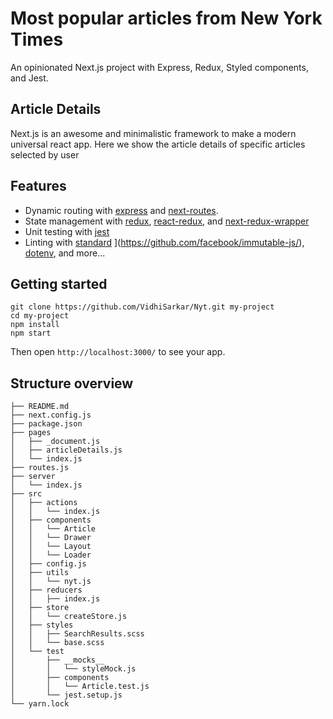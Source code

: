# Most popular articles from New York Times
An opinionated Next.js project with Express, Redux, Styled components, and Jest.

## Article Details
Next.js is an awesome and minimalistic framework to make a modern universal react app. Here we show the article details of specific articles selected by user

## Features
- Dynamic routing with [express](https://github.com/expressjs/express) and [next-routes](https://github.com/fridays/next-routes).
- State management with [redux](https://github.com/reactjs/redux), [react-redux](https://github.com/reactjs/react-redux), and [next-redux-wrapper](https://github.com/kirill-konshin/next-redux-wrapper)
- Unit testing with [jest](https://github.com/facebook/jest)
- Linting with [standard](https://github.com/standard/standard)
](https://github.com/facebook/immutable-js/), [dotenv](https://github.com/motdotla/dotenv), and more...

## Getting started
```
git clone https://github.com/VidhiSarkar/Nyt.git my-project
cd my-project
npm install
npm start
```

Then open `http://localhost:3000/` to see your app.

## Structure overview
```
├── README.md
├── next.config.js
├── package.json
├── pages
│   ├── _document.js
│   ├── articleDetails.js
│   └── index.js
├── routes.js
├── server
│   └── index.js
├── src
│   ├── actions
│   │   └── index.js
│   ├── components
│   │   └── Article
│	│	└── Drawer
│	│	└── Layout
│	│	└── Loader
│   ├── config.js
│   ├── utils
│   │   └── nyt.js
│   ├── reducers
│   │   ├── index.js
│   ├── store
│   │   └── createStore.js
│   ├── styles
│   │   ├── SearchResults.scss
│   │   └── base.scss
│   └── test
│       ├── __mocks__
│       │   └── styleMock.js
│       ├── components
│       │   └── Article.test.js
│       └── jest.setup.js
└── yarn.lock
```
